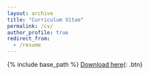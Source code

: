 ```yaml
---
layout: archive
title: "Curriculum Vitae"
permalink: /cv/
author_profile: true
redirect_from:
  - /resume
---
```


{% include base_path %}
[Download here](/files/jacob_graving_cv.pdf){: .btn}

<!---

Education
======
* 2019 (expected)
  * Ph.D. in Biology (Collective Behavior)
    * Department of Collective Behaviour, Max Planck Institute of Animal Behaviour
    * Department of Biology, University of Konstanz
    * International Max Planck Research School (IMPRS) for Organismal Biology
* 2015
  * M.S. in Biology (Animal Behavior)
    * Department of Biological Sciences, Bowling Green State University
* 2013
  * B.S. in Biology (Neuroscience)
      * Department of Biological Sciences, Bowling Green State University

Research
======
* 2015—
  * Department of Collective Behaviour, Max Planck Institute of Animal Behaviour
  * Department of Biology, University of Konstanz
  * Topic: "Perception and motion in animal groups"
  * Supervisor: Iain Couzin

* 2011—2015
  * Department of Biological Sciences, Bowling Green State University
  * Topic: "Sensing and navigation in nocturnal arthropods"
  * Supervisors: Daniel Wiegmann, Verner Bingman

* 2013
  * Department of Biological Sciences, Bowling Green State University
  * Topic: "The sensory basis of rheotaxis in fish"
  * Supervisor: Sheryl Coombs

* 2009
  * Department of Biological Sciences, Bowling Green State University
  * Topic: "Phenotypic plasticity in stony corals"
  * Supervisor: Matthew Partin

Teaching
======
* 2015—
  * Department of Collective Behaviour, Max Planck Institute of Animal Behaviour
  * Department of Biology, University of Konstanz
  * Topic: "Perception and motion in animal groups"
  * Supervisor: Iain Couzin

* 2011—2015
  * Department of Biological Sciences, Bowling Green State University
  * Topic: "Sensing and navigation in nocturnal arthropods"
  * Supervisors: Daniel Wiegmann, Verner Bingman

* 2013
  * Department of Biological Sciences, Bowling Green State University
  * Topic: "The sensory basis of rheotaxis in fish"
  * Supervisor: Sheryl Coombs

* 2009
  * Department of Biological Sciences, Bowling Green State University
  * Topic: "Phenotypic plasticity in stony corals"
  * Supervisor: Matthew Partin



Skills
======
* Skill 1
* Skill 2
  * Sub-skill 2.1
  * Sub-skill 2.2
  * Sub-skill 2.3
* Skill 3

Publications
======
  <ul>{% for post in site.publications %}
    {% include archive-single-cv.html %}
  {% endfor %}</ul>
  
Talks
======
  <ul>{% for post in site.talks %}
    {% include archive-single-talk-cv.html %}
  {% endfor %}</ul>
  
Teaching
======
  <ul>{% for post in site.teaching %}
    {% include archive-single-cv.html %}
  {% endfor %}</ul>
  
Service and leadership
======
* Currently signed in to 43 different slack teams
--->
